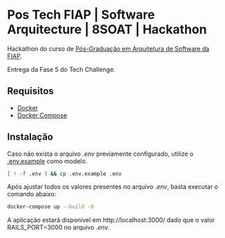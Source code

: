 # Pos Tech FIAP | Software Arquitecture | 8SOAT | Hackathon

Hackathon do curso de [Pós-Graduação em Arquitetura de Software da FIAP](https://postech.fiap.com.br/curso/software-architecture/).

Entrega da Fase 5 do Tech Challenge.

## Requisitos

* [Docker](https://docs.docker.com/engine/install/)
* [Docker Compose](https://github.com/docker/compose)

## Instalação

Caso não exista o arquivo *.env* previamente configurado, utilize o [.env.example](.env.example) como modelo.

```bash
[ ! -f .env ] && cp .env.example .env
```

Após ajustar todos os valores presentes no arquivo *.env*, basta executar o comando abaixo:


```bash
docker-compose up --build -d
```

A aplicação estará disponível em http://localhost:3000/ dado que o valor RAILS_PORT=3000 no arquivo *.env*.
